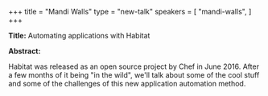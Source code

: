 +++
title = "Mandi Walls"
type = "new-talk"
speakers = [
        "mandi-walls",
]
+++
<div class="col-12">
  <p><strong>Title:</strong>
Automating applications with Habitat
</p>

<p><strong>Abstract:</strong></p>

<p>Habitat was released as an open source project by Chef in June 2016. After a few months of it being "in the wild", we'll talk about some of the cool stuff and some of the challenges of this new application automation method.</p>

</div>
